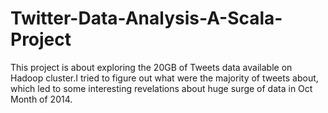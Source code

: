 # Twitter-Data-Analysis-A-Scala-Project
This project is about exploring the 20GB of Tweets data available on Hadoop cluster.I tried to figure out what were the majority of tweets about, which led to some interesting revelations about huge surge of data in Oct Month of 2014.
